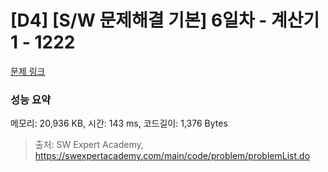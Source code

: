 # [D4] [S/W 문제해결 기본] 6일차 - 계산기1 - 1222 

[문제 링크](https://swexpertacademy.com/main/code/problem/problemDetail.do?contestProbId=AV14mbSaAEwCFAYD) 

### 성능 요약

메모리: 20,936 KB, 시간: 143 ms, 코드길이: 1,376 Bytes



> 출처: SW Expert Academy, https://swexpertacademy.com/main/code/problem/problemList.do